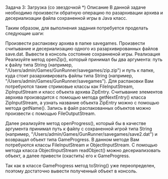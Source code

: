 Задача 3: Загрузка (со звездочкой *)
Описание
В данной задаче необходимо произвести обратную операцию по разархивации архива и десериализации файла сохраненной игры в Java класс.

Таким образом, для выполнения задания потребуется проделать следующие шаги:

Произвести распаковку архива в папке savegames.
Произвести считывание и десериализацию одного из разархивированных файлов save.dat.
Вывести в консоль состояние сохранненой игры.
Реализация
Реализуйте метод openZip(), который принимал бы два аргумента: путь к файлу типа String (например, "/Users/admin/Games/GunRunner/savegames/zip.zip") и путь к папке, куда стоит разархивировать файлы типа String (например, "/Users/admin/Games/GunRunner/savegames"). Для распаковки Вам потребуются такие стримовые классы как FileInputStream, ZipInputStream и класс объекта архива ZipEntry. Считывание элементов аврхива производится с помощью метода getNextEntry() класса ZipInputStream, а узнать название объекта ZipEntry можно с помощью метода getName(). Запись в файл распакованных объектов можно произвести с помощью FileOutputStream.

Далее реализуйте метод openProgress(), который бы в качестве аргумента принимал путь к файлу с сохраненной игрой типа String (например, "/Users/admin/Games/GunRunner/savegames/save2.dat") и возвращал объект типа GameProgress. В данном методе Вам потребуются классы FileInputStream и ObjectInputStream. С помощью метода класса ObjectInputStream readObject() можно десериализовать объект, а далее привести (скастить) его к GameProgress.

Так как в классе GameProgress метод toString() уже переопределен, поэтому достаточно вывести полученный объект в консоль.

